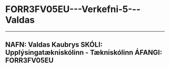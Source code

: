 # FORR3FV05EU---Verkefni-5---Valdas
---
**NAFN:** Valdas Kaubrys
**SKÓLI:** Upplýsingatækniskólinn - Tækniskólinn
**ÁFANGI:** FORR3FV05EU 
---

